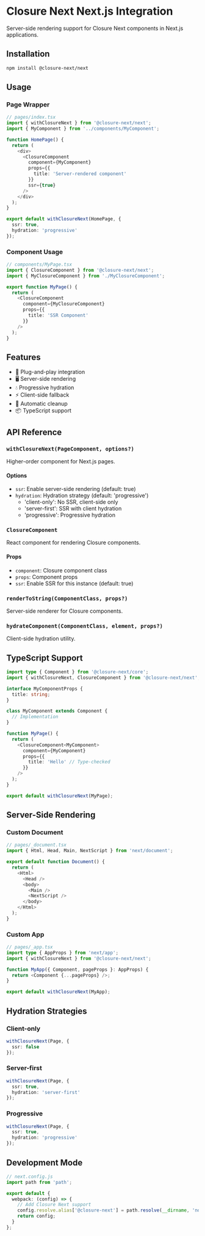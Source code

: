 # Closure Next Next.js Integration

Server-side rendering support for Closure Next components in Next.js applications.

## Installation

```bash
npm install @closure-next/next
```

## Usage

### Page Wrapper

```typescript
// pages/index.tsx
import { withClosureNext } from '@closure-next/next';
import { MyComponent } from '../components/MyComponent';

function HomePage() {
  return (
    <div>
      <ClosureComponent
        component={MyComponent}
        props={{
          title: 'Server-rendered component'
        }}
        ssr={true}
      />
    </div>
  );
}

export default withClosureNext(HomePage, {
  ssr: true,
  hydration: 'progressive'
});
```

### Component Usage

```typescript
// components/MyPage.tsx
import { ClosureComponent } from '@closure-next/next';
import { MyClosureComponent } from './MyClosureComponent';

export function MyPage() {
  return (
    <ClosureComponent
      component={MyClosureComponent}
      props={{
        title: 'SSR Component'
      }}
    />
  );
}
```

## Features

- 🔌 Plug-and-play integration
- 🖥️ Server-side rendering
- 💧 Progressive hydration
- ⚡️ Client-side fallback
- 🔄 Automatic cleanup
- 📦 TypeScript support

## API Reference

### `withClosureNext(PageComponent, options?)`

Higher-order component for Next.js pages.

#### Options

- `ssr`: Enable server-side rendering (default: true)
- `hydration`: Hydration strategy (default: 'progressive')
  - 'client-only': No SSR, client-side only
  - 'server-first': SSR with client hydration
  - 'progressive': Progressive hydration

### `ClosureComponent`

React component for rendering Closure components.

#### Props

- `component`: Closure component class
- `props`: Component props
- `ssr`: Enable SSR for this instance (default: true)

### `renderToString(ComponentClass, props?)`

Server-side renderer for Closure components.

### `hydrateComponent(ComponentClass, element, props?)`

Client-side hydration utility.

## TypeScript Support

```typescript
import type { Component } from '@closure-next/core';
import { withClosureNext, ClosureComponent } from '@closure-next/next';

interface MyComponentProps {
  title: string;
}

class MyComponent extends Component {
  // Implementation
}

function MyPage() {
  return (
    <ClosureComponent<MyComponent>
      component={MyComponent}
      props={{
        title: 'Hello' // Type-checked
      }}
    />
  );
}

export default withClosureNext(MyPage);
```

## Server-Side Rendering

### Custom Document

```typescript
// pages/_document.tsx
import { Html, Head, Main, NextScript } from 'next/document';

export default function Document() {
  return (
    <Html>
      <Head />
      <body>
        <Main />
        <NextScript />
      </body>
    </Html>
  );
}
```

### Custom App

```typescript
// pages/_app.tsx
import type { AppProps } from 'next/app';
import { withClosureNext } from '@closure-next/next';

function MyApp({ Component, pageProps }: AppProps) {
  return <Component {...pageProps} />;
}

export default withClosureNext(MyApp);
```

## Hydration Strategies

### Client-only

```typescript
withClosureNext(Page, {
  ssr: false
});
```

### Server-first

```typescript
withClosureNext(Page, {
  ssr: true,
  hydration: 'server-first'
});
```

### Progressive

```typescript
withClosureNext(Page, {
  ssr: true,
  hydration: 'progressive'
});
```

## Development Mode

```typescript
// next.config.js
import path from 'path';

export default {
  webpack: (config) => {
    // Add Closure Next support
    config.resolve.alias['@closure-next'] = path.resolve(__dirname, 'node_modules/@closure-next');
    return config;
  }
};
```
